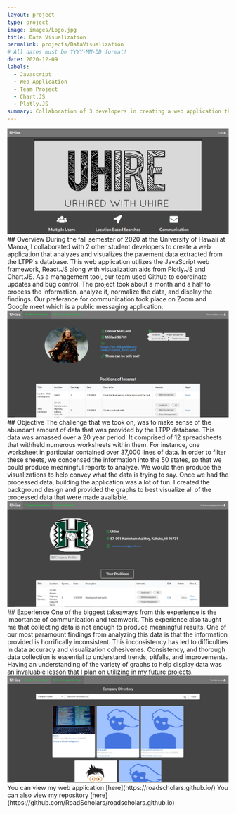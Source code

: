 ```yaml
---
layout: project
type: project
image: images/Logo.jpg
title: Data Visualization
permalink: projects/DataVisualization
# All dates must be YYYY-MM-DD format!
date: 2020-12-09
labels:
  - Javascript
  - Web Application
  - Team Project
  - Chart.JS
  - Plotly.JS
summary: Collaboration of 3 developers in creating a web application that analyzes and displays extracted data from the Department of Transportation's Long Term Pavement Program (LTPP).
---
```

<img class="ui fluid rounded image" src="../images/LandingPage.PNG">
## Overview
During the fall semester of 2020 at the University of Hawaii at Manoa, I collaborated with 2 other student developers to create a web application that analyzes and visualizes the pavement data extracted from the LTPP's database.  This web application utilizes the JavaScript web framework, React.JS along with visualization aids from Plotly.JS and Chart.JS.  As a management tool, our team used Github to coordinate updates and bug control.  The project took about a month and a half to process the information, analyze it, normalize the data, and display the findings. Our preferance for communication took place on Zoom and Google meet which is a public messaging application.
<br/>
<img class="ui fluid rounded image" src="../images/StudentHome.png">
## Objective
The challenge that we took on, was to make sense of the abundant amount of data that was provided by the LTPP database.  This data was amassed over a 20 year period.  It comprised of 12 spreadsheets that withheld numerous worksheets within them.  For instance, one worksheet in particular contained over 37,000 lines of data.  In order to filter these sheets, we condensed the information into the 50 states, so that we could produce meaningful reports to analyze.  We would then produce the visualizations to help convey what the data is trying to say. Once we had the processed data, building the application was a lot of fun.  I created the background design and provided the graphs to best visualize all of the processed data that were made available.
<br/>
<img class="ui fluid rounded image" src="../images/FinalCompanyHome.png">
## Experience
One of the biggest takeaways from this experience is the importance of communication and teamwork.  This experience also taught me that collecting data is not enough to produce meaningful results.  One of our most paramount findings from analyzing this data is that the information provided is horrifically inconsistent.  This inconsistency has led to difficulties in data accuracy and visualization cohesivenes.  Consistency, and thorough data collection is essential to understand trends, pitfalls, and improvements.  Having an understanding of the variety of graphs to help display data was an invaluable lesson that I plan on utilizing in my future projects.
<br/>
<img class="ui fluid rounded image" src="../images/CompanySearch.png">
<br/>
You can view my web application [here](https://roadscholars.github.io/)
You can also view my repository [here](https://github.com/RoadScholars/roadscholars.github.io)
<br/>
<br/>
